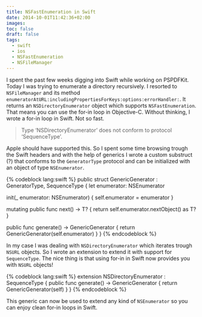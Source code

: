 ```yaml
---
title: NSFastEnumeration in Swift
date: 2014-10-01T11:42:36+02:00
images:
toc: false
draft: false
tags:
  - swift
  - ios
  - NSFastEnumeration
  - NSFileManager
---
```


I spent the past few weeks digging into Swift while working on PSPDFKit. Today I was trying to enumerate a directory recursively.
I resorted to `NSFileManager` and its method `enumeratorAtURL:includingPropertiesForKeys:options:errorHandler:`.
It returns an `NSDirectoryEnumerator` object which supports `NSFastEnumeration`. That means you can use the for-in loop in Objective-C.
Without thinking, I wrote a for-in loop in Swift. Not so fast.

> Type ‘NSDirectoryEnumerator’ does not conform to protocol ‘SequenceType’.

Apple should have supported this. So I spent some time browsing trough the Swift headers and with the help of generics
I wrote a custom substruct (?) that conforms to the `GeneratorType` protocol and can be initialized with an object of type `NSEnumerator`.

{% codeblock lang:swift %}
public struct GenericGenerator<T> : GeneratorType, SequenceType {
  let enumerator: NSEnumerator
  
  init(_ enumerator: NSEnumerator) {
    self.enumerator = enumerator
  }
 
  mutating public func next() -> T? {
    return self.enumerator.nextObject() as T?
  }
 
  public func generate() -> GenericGenerator<T> {
    return GenericGenerator<T>(self.enumerator)
  }
}
{% endcodeblock %}

In my case I was dealing with `NSDirectoryEnumerator` which iterates trough `NSURL` objects. So I wrote an extension to extend it with support for `SequenceType`.
The nice thing is that using for-in in Swift now provides you with `NSURL` objects!

{% codeblock lang:swift %}
extension NSDirectoryEnumerator : SequenceType {
  public func generate() -> GenericGenerator<NSURL> {
    return GenericGenerator<NSURL>(self)
  }
}
{% endcodeblock %}

This generic can now be used to extend any kind of `NSEnumerator` so you can enjoy clean for-in loops in Swift.
